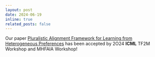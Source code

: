 ```yaml
---
layout: post
date: 2024-06-19
inline: true
related_posts: false
---
```


Our paper <a href="https://pal-alignment.github.io/" > Pluralistic Alignment Framework for Learning from Heterogeneous Preferences</a> has been accepted by 2O24 <b>ICML</b> TF2M Workshop and MHFAIA Workshop!